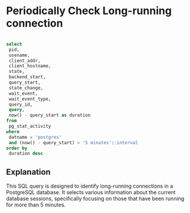 # Periodically Check Long-running connection

```sql

select
 pid,
 usename,
 client_addr,
 client_hostname,
 state,
 backend_start,
 query_start,
 state_change,
 wait_event,
 wait_event_type,
 query_id,
 query,
 now() - query_start as duration
from
 pg_stat_activity
where
 datname = 'postgres'
 and (now() - query_start) > '5 minutes'::interval
order by 
 duration desc 

```

## Explanation

This SQL query is designed to identify long-running connections in a PostgreSQL database. It selects various information about the current database sessions, specifically focusing on those that have been running for more than 5 minutes.
